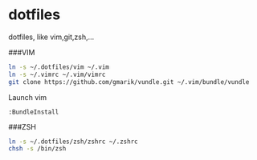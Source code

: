 dotfiles
========

dotfiles, like vim,git,zsh,...


###VIM
``` bash
ln -s ~/.dotfiles/vim ~/.vim
ln -s ~/.vimrc ~/.vim/vimrc
git clone https://github.com/gmarik/vundle.git ~/.vim/bundle/vundle
```

Launch vim
``` vim
:BundleInstall
```


###ZSH
``` bash
ln -s ~/.dotfiles/zsh/zshrc ~/.zshrc 
chsh -s /bin/zsh 
```


